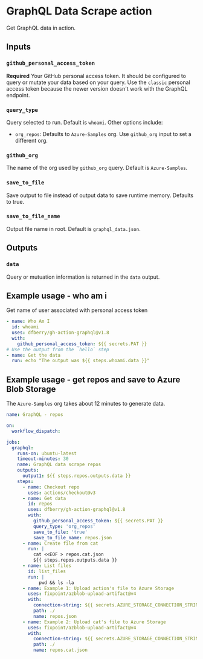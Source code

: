 # GraphQL Data Scrape action

Get GraphQL data in action. 

## Inputs

### `github_personal_access_token`

**Required** Your GitHub personal access token. It should be configured to query or mutate your data based on your query. Use the `classic` personal access token because the newer version doesn't work with the GraphQL endpoint.

### `query_type`

Query selected to run. Default is `whoami`. Other options include:

* `org_repos`: Defaults to `Azure-Samples` org. Use `github_org` input to set a different org.

### `github_org`

The name of the org used by `github_org` query. Default is `Azure-Samples`.

### `save_to_file` 

Save output to file instead of output data to save runtime memory. Defaults to true.

### `save_to_file_name`

Output file name in root. Default is `graphql_data.json`.

## Outputs

### `data`

Query or mutuation information is returned in the `data` output.

## Example usage - who am i

Get name of user associated with personal access token

```yaml
- name: Who Am I
  id: whoami
  uses: dfberry/gh-action-graphql@v1.8
  with:
    github_personal_access_token: ${{ secrets.PAT }}
# Use the output from the `hello` step
- name: Get the data
  run: echo "The output was ${{ steps.whoami.data }}"
```

## Example usage - get repos and save to Azure Blob Storage

The `Azure-Samples` org takes about 12 minutes to generate data. 

```yaml
name: GraphQL - repos

on: 
  workflow_dispatch:

jobs:
  graphql:
    runs-on: ubuntu-latest
    timeout-minutes: 30
    name: GraphQL data scrape repos
    outputs:
      output1: ${{ steps.repos.outputs.data }}
    steps:
      - name: Checkout repo
        uses: actions/checkout@v3    
      - name: Get data
        id: repos
        uses: dfberry/gh-action-graphql@v1.8
        with:
          github_personal_access_token: ${{ secrets.PAT }}
          query_type: 'org_repos'
          save_to_file: 'true'
          save_to_file_name: repos.json          
      - name: Create file from cat
        run: |
          cat <<EOF > repos.cat.json
          ${{ steps.repos.outputs.data }}
      - name: List files
        id: list_files
        run: |
            pwd && ls -la 
      - name: Example 1: Upload action's file to Azure Storage
        uses: fixpoint/azblob-upload-artifact@v4
        with:
          connection-string: ${{ secrets.AZURE_STORAGE_CONNECTION_STRING }}
          path: ./
          name: repos.json
      - name: Example 2: Upload cat's file to Azure Storage
        uses: fixpoint/azblob-upload-artifact@v4
        with:
          connection-string: ${{ secrets.AZURE_STORAGE_CONNECTION_STRING }}
          path: ./
          name: repos.cat.json 
```